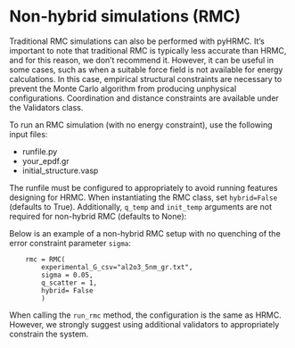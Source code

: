 Non-hybrid simulations (RMC)
===
Traditional RMC simulations can also be performed with pyHRMC. It’s important to note that traditional RMC is typically less accurate than HRMC, and for this reason, we don’t recommend it. However, it can be useful in some cases, such as when a suitable force field is not available for energy calculations. In this case, empirical structural constraints are necessary to prevent the Monte Carlo algorithm from producing unphysical configurations. Coordination and distance constraints are available under the Validators class. 

To run an RMC simulation (with no energy constraint), use the following input files:

- runfile.py
- your_epdf.gr
- initial_structure.vasp

The runfile must be configured to appropriately to avoid running features designing for HRMC. When instantiating the RMC class, set `hybrid=False` (defaults to True). Additionally, `q_temp` and `init_temp` arguments are not required for non-hybrid RMC (defaults to None):

Below is an example of a non-hybrid RMC setup with no quenching of the error constraint parameter `sigma`:
```
    rmc = RMC(
        experimental_G_csv="al2o3_5nm_gr.txt", 
        sigma = 0.05, 
        q_scatter = 1, 
        hybrid= False
        )
```

When calling the `run_rmc` method, the configuration is the same as HRMC. However, we strongly suggest using additional validators to appropriately constrain the system.